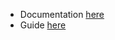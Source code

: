 - Documentation [here](https://sql.js.org/documentation/)
- Guide [here](https://github.com/sql-js/sql.js?tab=readme-ov-file#usage)